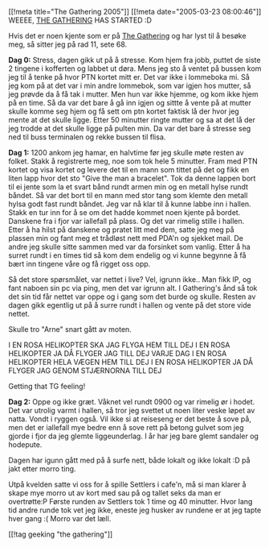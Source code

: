 [[!meta  title="The Gathering 2005"]]
[[!meta  date="2005-03-23 08:00:46"]]
WEEEE, <a href="http://www.gathering.org/">THE GATHERING</a> HAS STARTED :D


Hvis det er noen kjente som er på <a href="http://www.gathering.org">The Gathering</a> og har lyst til å besøke meg, så sitter jeg på rad 11, sete 68.

<strong>Dag 0:</strong>
Stress, dagen gikk ut på å stresse. Kom hjem fra jobb, puttet de siste 2 tingene i kofferten og labbet ut døra. Mens jeg sto å ventet på bussen kom jeg til å tenke på hvor PTN kortet mitt er. Det var ikke i lommeboka mi. Så jeg kom på at det var i min andre lommebok, som var igjen hos mutter, så jeg prøvde da å få tak i mutter. Men hun var ikke hjemme, og kom ikke hjem på en time. Så da var det bare å gå inn igjen og sittte å vente på at mutter skulle komme seg hjem og få sett om ptn kortet faktisk lå der hvor jeg mente at det skulle ligge. Etter 50 minutter ringte mutter og sa at det lå der jeg trodde at det skulle ligge på pulten min. Da var det bare å stresse seg ned til buss terminalen og rekke bussen til flisa.

<strong>Dag 1:</strong>
1200 ankom jeg hamar, en halvtime før jeg skulle møte resten av folket. Stakk å registrerte meg, noe som tok hele 5 minutter. Fram med PTN kortet og visa kortet og levere det til en mann som tittet på det og fikk en liten lapp hvor det sto "Give the man a bracelet". Tok da denne lappen bort til ei jente som la et svart bånd rundt armen min og en metall hylse rundt båndet. Så var det bort til en mann med stor tang som klemte den metall hylsa godt fast rundt båndet. Jeg var nå klar til å kunne labbe inn i hallen. Stakk en tur inn for å se om det hadde kommet noen kjente på bordet. Danskene fra i fjor var iallefall på plass. Og det var rimelig stille i hallen. Etter å ha hilst på danskene og pratet litt med dem, satte jeg meg på plassen min og fant meg et trådløst nett med PDA'n og sjekket mail. De andre jeg skulle sitte sammen med var da forsinket som vanlig. Etter å ha surret rundt i en times tid så kom dem endelig og vi kunne begynne å få bært inn tingene våre og få rigget oss opp.

Så det store spørsmålet, var nettet i live? Vel, igrunn ikke.. Man fikk IP, og fant naboen sin pc via ping, men det var igrunn alt. I  Gathering's ånd så tok det sin tid får nettet var oppe og i gang som det burde og skulle. Resten av dagen gikk egentlig ut på å surre rundt i hallen og vente på det store vide nettet.

Skulle tro "Arne" snart gått av moten.

I EN ROSA HELIKOPTER
SKA JAG FLYGA HEM TILL DEJ
I EN ROSA HELIKOPTER
JA DÅ FLYGER JAG TILL DEJ VARJE DAG
I EN ROSA HELIKOPTER
HELA VÆGEN HEM TILL DEJ
I EN ROSA HELIKOPTER
JA DÅ FLYGER JAG GENOM STJÆRNORNA TILL DEJ

Getting that TG feeling!

<strong>Dag 2:</strong>
Oppe og ikke græt. Våknet vel rundt 0900 og var rimelig ør i hodet. Det var utrolig varmt i hallen, så tror jeg svettet ut noen liter veske løpet av natta. Vondt i ryggen også. Vil ikke si at reiseseng er det beste å sove på, men det er iallefall mye bedre enn å sove rett på betong gulvet som jeg gjorde i fjor da jeg glemte liggeunderlag. I år har jeg bare glemt sandaler og hodepute.

Dagen har igunn gått med på å surfe nett, både lokalt og ikke lokalt :D på jakt etter morro ting.

Utpå kvelden satte vi oss for å spille Settlers i cafe'n, må si man klarer å skape mye morro ut av kort med sau på og tallet seks da man er overtrøtte:P Første runden av Settlers tok 1 time og 40 minutter. Hvor lang tid andre runde tok vet jeg ikke, eneste jeg husker av rundene er at jeg tapte hver gang :( Morro var det læll.

[[!tag  geeking "the gathering"]]